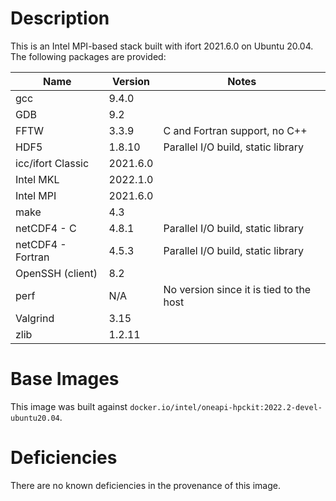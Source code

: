 # Description
This is an Intel MPI-based stack built with ifort 2021.6.0 on Ubuntu 20.04.  The
following packages are provided:

| Name | Version | Notes |
| --- | --- | --- |
| gcc | 9.4.0 | |
| GDB | 9.2 | |
| FFTW | 3.3.9 | C and Fortran support, no C++ |
| HDF5 | 1.8.10 | Parallel I/O build, static library |
| icc/ifort Classic | 2021.6.0 | |
| Intel MKL | 2022.1.0 | |
| Intel MPI | 2021.6.0 | |
| make | 4.3 | |
| netCDF4 - C | 4.8.1 | Parallel I/O build, static library |
| netCDF4 - Fortran | 4.5.3 | Parallel I/O build, static library |
| OpenSSH (client) | 8.2 | |
| perf | N/A | No version since it is tied to the host |
| Valgrind | 3.15 | |
| zlib | 1.2.11 | |

# Base Images
This image was built against
`docker.io/intel/oneapi-hpckit:2022.2-devel-ubuntu20.04`.

# Deficiencies
There are no known deficiencies in the provenance of this image.
